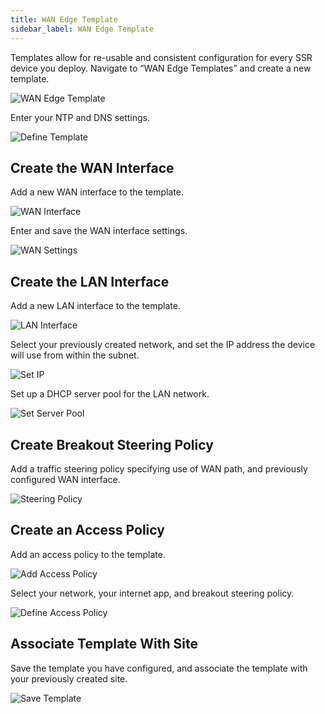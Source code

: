 ```yaml
---
title: WAN Edge Template
sidebar_label: WAN Edge Template
---
```


Templates allow for re-usable and consistent configuration for every SSR device you deploy. Navigate to “WAN Edge Templates” and create a new template.

![WAN Edge Template](/img/wanas_standalone_template.gif)

Enter your NTP and DNS settings.

![Define Template](/img/wanas_template_static.png)

## Create the WAN Interface

Add a new WAN interface to the template.

![WAN Interface](/img/wanas_add_wan.gif)

Enter and save the WAN interface settings.

![WAN Settings](/img/wanas_add_wan.png)

## Create the LAN Interface

Add a new LAN interface to the template.

![LAN Interface](/img/wanas_add_lan.gif)

Select your previously created network, and set the IP address the device will use from within the subnet.

![Set IP](/img/wanas_add_lan.png)

Set up a DHCP server pool for the LAN network.

![Set Server Pool](/img/wanas_add_lan_dhcp.png)

## Create Breakout Steering Policy

Add a traffic steering policy specifying use of WAN path, and previously configured WAN interface.

![Steering Policy](/img/wanas_add_steering.gif)

## Create an Access Policy

Add an access policy to the template.

![Add Access Policy](/img/wanas_add_access_policy.gif)

Select your network, your internet app, and breakout steering policy.

![Define Access Policy](/img/wanas_add_access_policy2.gif)

## Associate Template With Site

Save the template you have configured, and associate the template with your previously created site.

![Save Template](/img/wanas_save_assign_template.gif)